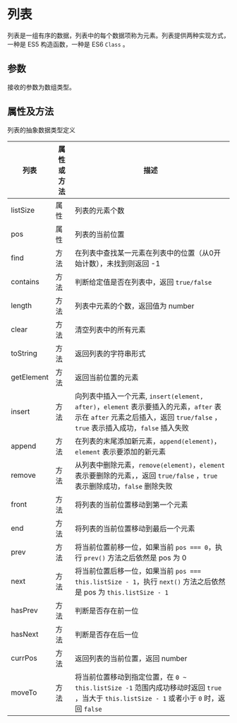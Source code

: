 # 列表

列表是一组有序的数据，列表中的每个数据项称为元素。列表提供两种实现方式，一种是 ES5 构造函数，一种是 ES6 `Class` 。

## 参数

接收的参数为数组类型。

## 属性及方法

列表的抽象数据类型定义

| 列表 | 属性或方法 | 描述 |
|----|----|----|
| listSize | 属性 | 列表的元素个数 |
| pos | 属性 | 列表的当前位置 |
| find | 方法 | 在列表中查找某一元素在列表中的位置（从0开始计数），未找到则返回 -1 |
| contains | 方法 | 判断给定值是否在列表中，返回 `true/false` |
| length | 方法 | 列表中元素的个数，返回值为 number |
| clear | 方法 | 清空列表中的所有元素 |
| toString | 方法 | 返回列表的字符串形式 |
| getElement | 方法 | 返回当前位置的元素 |
| insert | 方法 | 向列表中插入一个元素, `insert(element, after)`，`element` 表示要插入的元素，`after` 表示在 `after` 元素之后插入，返回 `true/false` ，`true` 表示插入成功，`false` 插入失败 |
| append | 方法 | 在列表的末尾添加新元素，`append(element)`，`element` 表示要添加的新元素 |
| remove | 方法 | 从列表中删除元素，`remove(element)`，`element` 表示要删除的元素，，返回 `true/false` ，`true` 表示删除成功，`false` 删除失败 |
| front | 方法 | 将列表的当前位置移动到第一个元素 |
| end | 方法 | 将列表的当前位置移动到最后一个元素 |
| prev | 方法 | 将当前位置前移一位，如果当前 `pos === 0`，执行 `prev()` 方法之后依然是 pos 为 0 |
| next | 方法 | 将当前位置后移一位，如果当前 `pos === this.listSize - 1`，执行 `next()` 方法之后依然是 pos 为 `this.listSize - 1` |
| hasPrev | 方法 | 判断是否存在前一位 |
| hasNext | 方法 | 判断是否存在后一位 |
| currPos | 方法 | 返回列表的当前位置，返回 number |
| moveTo | 方法 | 将当前位置移动到指定位置，在 `0 ~ this.listSize -1` 范围内成功移动时返回 `true` ，当大于 `this.listSize - 1` 或者小于 `0` 时，返回 `false`  |
